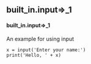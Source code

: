 ## built_in.input=>_1
#### built_in.input=>_1
An example for using input
```
x = input('Enter your name:')
print('Hello, ' + x)
```